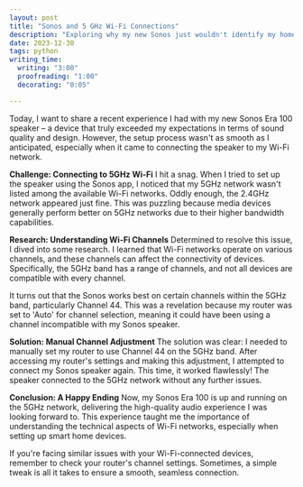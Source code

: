 ```yaml
---
layout: post
title: "Sonos and 5 GHz Wi-Fi Connections"
description: "Exploring why my new Sonos just wouldn't identify my home Wi-Fi's 5GHz network."
date: 2023-12-30
tags: python
writing_time:
  writing: "3:00"
  proofreading: "1:00"
  decorating: "0:05"

---
```


Today, I want to share a recent experience I had with my new Sonos Era 100 speaker – a device that truly exceeded my expectations in terms of sound quality and design. However, the setup process wasn't as smooth as I anticipated, especially when it came to connecting the speaker to my Wi-Fi network.

**Challenge: Connecting to 5GHz Wi-Fi**
I hit a snag. When I tried to set up the speaker using the Sonos app, I noticed that my 5GHz network wasn't listed among the available Wi-Fi networks. Oddly enough, the 2.4GHz network appeared just fine. This was puzzling because media devices generally perform better on 5GHz networks due to their higher bandwidth capabilities.

**Research: Understanding Wi-Fi Channels**
Determined to resolve this issue, I dived into some research. I learned that Wi-Fi networks operate on various channels, and these channels can affect the connectivity of devices. Specifically, the 5GHz band has a range of channels, and not all devices are compatible with every channel.

It turns out that the Sonos works best on certain channels within the 5GHz band, particularly Channel 44. This was a revelation because my router was set to 'Auto' for channel selection, meaning it could have been using a channel incompatible with my Sonos speaker.

**Solution: Manual Channel Adjustment**
The solution was clear: I needed to manually set my router to use Channel 44 on the 5GHz band. After accessing my router's settings and making this adjustment, I attempted to connect my Sonos speaker again. This time, it worked flawlessly! The speaker connected to the 5GHz network without any further issues.

**Conclusion: A Happy Ending**
Now, my Sonos Era 100 is up and running on the 5GHz network, delivering the high-quality audio experience I was looking forward to. This experience taught me the importance of understanding the technical aspects of Wi-Fi networks, especially when setting up smart home devices.

If you're facing similar issues with your Wi-Fi-connected devices, remember to check your router's channel settings. Sometimes, a simple tweak is all it takes to ensure a smooth, seamless connection.
